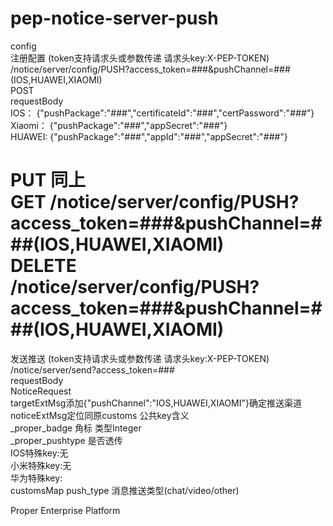 pep-notice-server-push
======================

config  
注册配置 (token支持请求头或参数传递 请求头key:X-PEP-TOKEN)   
/notice/server/config/PUSH?access_token=###&pushChannel=###(IOS,HUAWEI,XIAOMI)    
POST  
requestBody  
IOS： {"pushPackage":"###","certificateId":"###","certPassword":"*###*"}  
Xiaomi： {"pushPackage":"###","appSecret":"###"}  
HUAWEI: {"pushPackage":"###","appId":"###","appSecret":"*###*"}  

PUT  同上  
GET  /notice/server/config/PUSH?access_token=###&pushChannel=###(IOS,HUAWEI,XIAOMI)  
DELETE  /notice/server/config/PUSH?access_token=###&pushChannel=###(IOS,HUAWEI,XIAOMI)  
==================================================================================================  

发送推送 (token支持请求头或参数传递 请求头key:X-PEP-TOKEN)  
/notice/server/send?access_token=###  
requestBody  
NoticeRequest  
targetExtMsg添加{"pushChannel":"IOS,HUAWEI,XIAOMI"}确定推送渠道  
noticeExtMsg定位同原customs 
公共key含义  
_proper_badge 角标 类型Integer  
_proper_pushtype 是否透传  
IOS特殊key:无      
小米特殊key:无      
华为特殊key:  
customsMap
push_type 消息推送类型(chat/video/other)  

Proper Enterprise Platform
